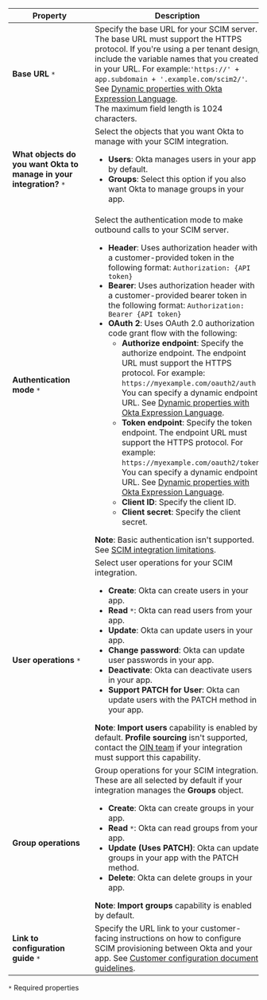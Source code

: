 | <div style="width:150px">Property</div> | Description  |
| ----------------- | ------------ |
| **Base URL** `*` | Specify the base URL for your SCIM server. The base URL must support the HTTPS protocol. If you're using a per tenant design, include the variable names that you created in your URL. For example:` 'https://' + app.subdomain + '.example.com/scim2/' `. See [Dynamic properties with Okta Expression Language](#dynamic-properties-with-okta-expression-language).<br>The maximum field length is 1024 characters. |
| **What objects do you want Okta to manage in your integration?** `*` | Select the objects that you want Okta to manage with your SCIM integration. <br> <ul><li> **Users**: Okta manages users in your app by default. </li><li> **Groups**: Select this option if you also want Okta to manage groups in your app.</li></ul> |
| **Authentication mode** `*` | Select the authentication mode to make outbound calls to your SCIM server. <br> <ul><li> **Header**: Uses authorization header with a customer-provided token in the following format: `Authorization: {API token}` </li><li> **Bearer**: Uses authorization header with a customer-provided bearer token in the following format: `Authorization: Bearer {API token}`</li><li> **OAuth 2**: Uses OAuth 2.0 authorization code grant flow with the following:<br> <ul><li>**Authorize endpoint**: Specify the authorize endpoint. The endpoint URL must support the HTTPS protocol. For example: `https://myexample.com/oauth2/auth`<br> You can specify a dynamic endpoint URL. See [Dynamic properties with Okta Expression Language](#dynamic-properties-with-okta-expression-language).</li><li>**Token endpoint**: Specify the token endpoint. The endpoint URL must support the HTTPS protocol. For example: `https://myexample.com/oauth2/token`<br> You can specify a dynamic endpoint URL. See [Dynamic properties with Okta Expression Language](#dynamic-properties-with-okta-expression-language).</li><li>**Client ID**: Specify the client ID.</li><li>**Client secret**: Specify the client secret.</li></ul> </li></ul> **Note**: Basic authentication isn't supported. See [SCIM integration limitations](/docs/guides/submit-app-prereq/main/#scim-integration-limitations). |
| **User operations** `*` | Select user operations for your SCIM integration. <br> <ul><li> **Create**: Okta can create users in your app.</li><li> **Read** `*`: Okta can read users from your app.</li><li>**Update**: Okta can update users in your app.</li><li>**Change password**: Okta can update user passwords in your app.</li><li>**Deactivate**: Okta can deactivate users in your app.</li><li>**Support PATCH for User**: Okta can update users with the PATCH method in your app. </li> </ul> **Note**: **Import users** capability is enabled by default. **Profile sourcing** isn't supported, contact the [OIN team](mailto:oin@okta.com) if your integration must support this capability.|
| **Group operations** | Group operations for your SCIM integration. These are all selected by default if your integration manages the **Groups** object. <br> <ul><li> **Create**: Okta can create groups in your app.</li><li> **Read** `*`: Okta can read groups from your app.</li><li>**Update (Uses PATCH)**: Okta can update groups in your app with the PATCH method.</li> <li> **Delete**: Okta can delete groups in your app.</li> </ul> **Note**: **Import groups** capability is enabled by default.|
| **Link to configuration guide** `*` | Specify the URL link to your customer-facing instructions on how to configure SCIM provisioning between Okta and your app. See [Customer configuration document guidelines](/docs/guides/submit-app-prereq/main/#customer-configuration-document-guidelines).|

`*` Required properties
